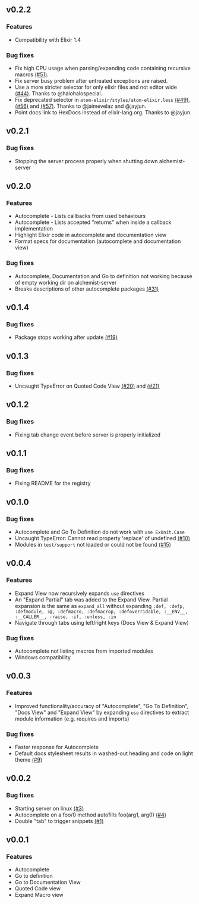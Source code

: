 ## v0.2.2

### Features
* Compatibility with Elixir 1.4

### Bug fixes
* Fix high CPU usage when parsing/expanding code containing recursive macros [(#51)](https://github.com/msaraiva/atom-elixir/issues/51).
* Fix server busy problem after untreated exceptions are raised.
* Use a more stricter selector for only elixir files and not editor wide [(#44)](https://github.com/msaraiva/atom-elixir/issues/44). Thanks to @halohalospecial.
* Fix deprecated selector in `atom-elixir/styles/atom-elixir.less` [(#49)](https://github.com/msaraiva/atom-elixir/issues/49), [(#56)](https://github.com/msaraiva/atom-elixir/issues/56) and [(#57)](https://github.com/msaraiva/atom-elixir/issues/57). Thanks to @jaimevelaz and @jayjun.
* Point docs link to HexDocs instead of elixir-lang.org. Thanks to @jayjun.

## v0.2.1

### Bug fixes
* Stopping the server process properly when shutting down alchemist-server

## v0.2.0

### Features
* Autocomplete - Lists callbacks from used behaviours
* Autocomplete - Lists accepted "returns" when inside a callback implementation
* Highlight Elixir code in autocomplete and documentation view
* Format specs for documentation (autocomplete and documentation view)

### Bug fixes
* Autocomplete, Documentation and Go to definition not working because of empty working dir on alchemist-server
* Breaks descriptions of other autocomplete packages [(#31)](https://github.com/msaraiva/atom-elixir/issues/31)

## v0.1.4

### Bug fixes
* Package stops working after update [(#19)](https://github.com/msaraiva/atom-elixir/issues/19)

## v0.1.3

### Bug fixes
* Uncaught TypeError on Quoted Code View [(#20)](https://github.com/msaraiva/atom-elixir/issues/20) and [(#21)](https://github.com/msaraiva/atom-elixir/issues/21)

## v0.1.2

### Bug fixes
* Fixing tab change event before server is properly initialized

## v0.1.1

### Bug fixes
* Fixing README for the registry

## v0.1.0

### Bug fixes
* Autocomplete and Go To Definition do not work with `use ExUnit.Case`
* Uncaught TypeError: Cannot read property 'replace' of undefined [(#10)](https://github.com/msaraiva/atom-elixir/issues/10)
* Modules in `test/support` not loaded or could not be found [(#15)](https://github.com/msaraiva/atom-elixir/issues/15)

## v0.0.4

### Features
* Expand View now recursively expands `use` directives
* An "Expand Partial" tab was added to the Expand View. Partial expansion is the same as  `expand_all` without expanding `:def, :defp, :defmodule, :@, :defmacro, :defmacrop, :defoverridable, :__ENV__, :__CALLER__, :raise, :if, :unless, :in`
* Navigate through tabs using left/right keys (Docs View & Expand View)

### Bug fixes
* Autocomplete not listing macros from imported modules
* Windows compatibility

## v0.0.3

### Features
* Improved functionality/accuracy of "Autocomplete", "Go To Definition", "Docs View" and "Expand View" by expanding `use` directives to extract module information (e.g. requires and imports)

### Bug fixes
* Faster response for Autocomplete
* Default docs stylesheet results in washed-out heading and code on light theme [(#9)](https://github.com/msaraiva/atom-elixir/issues/9)

## v0.0.2

### Bug fixes
* Starting server on linux [(#3)](https://github.com/msaraiva/atom-elixir/issues/3)
* Autocomplete on a foo/0 method autofills foo(arg1, arg0) [(#4)](https://github.com/msaraiva/atom-elixir/issues/4)
* Double "tab" to trigger snippets [(#1)](https://github.com/msaraiva/atom-elixir/issues/1)

## v0.0.1

### Features
* Autocomplete
* Go to definition
* Go to Documentation View
* Quoted Code view
* Expand Macro view
